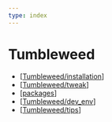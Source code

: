 ```yaml
---
type: index
---
```


# Tumbleweed

- [[Tumbleweed/installation]]
- [[Tumbleweed/tweak]]
- [[packages]]
- [[Tumbleweed/dev_env]]
- [[Tumbleweed/tips]]

[//begin]: # "Autogenerated link references for markdown compatibility"
[Tumbleweed/installation]: installation.md "Install openSUSE Tumbleweed (20230128) on ThinkPad P1 Gen2"
[Tumbleweed/tweak]: tweak.md "Tweak openSUSE Tumbleweed on ThinkPad P1 Gen2"
[packages]: packages.md "Package Management"
[Tumbleweed/dev_env]: dev_env.md "Development Environment"
[Tumbleweed/tips]: tips.md "openSUSE Usage Tips"
[//end]: # "Autogenerated link references"
